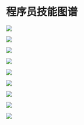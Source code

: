 # 程序员技能图谱

![](wireless_programmer_skills.jpg)

![](openresty_skills.jpg)

![](security_skills.jpg)

![](micro_service_architecture_skills.jpg)

![](ios_skills.jpg)

![](operation_skills.jpg)

![](front_end_skills.jpg)

![](container_skills.jpg)

![](cloud_engineer_skills.jpg)
